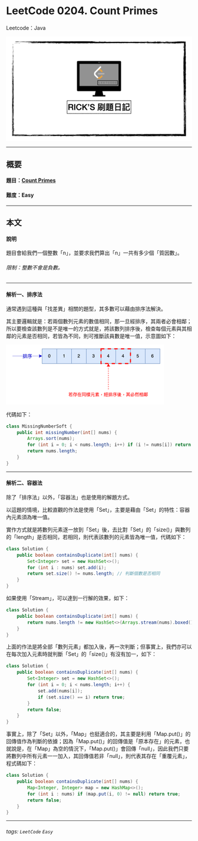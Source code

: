 # LeetCode 0204. Count Primes
Leetcode：Java

![](https://github.com/rickbsr/LeetCode/blob/main/pics/leetcode-rick.jpeg?raw=true)

---

## 概要

#### 題目：[Count Primes](https://leetcode.com/problems/count-primes/)

#### 難度：Easy

---

## 本文

#### 說明

題目會給我們一個整數「n」，並要求我們算出「n」一共有多少個「質因數」。

###### 限制：整數不會是負數。

---

#### 解析一、排序法

通常遇到這種與「找差異」相關的題型，其多數可以藉由排序法解決。

其主要邏輯就是：若兩個數列元素的數值相同，那一旦經排序，其兩者必會相鄰；所以要檢查該數列是不是唯一的方式就是，將該數列排序後，檢查每個元素與其相鄰的元素是否相同，若皆為不同，則可推斷該員數是唯一值，示意圖如下：

![](https://github.com/rickbsr/LeetCode/blob/main/pics/0217_contains_duplicate_sort.png?raw=true)

代碼如下：

```java
class MissingNumberSoft {
    public int missingNumber(int[] nums) {
        Arrays.sort(nums);
        for (int i = 0; i < nums.length; i++) if (i != nums[i]) return i;
        return nums.length;
    }
}
```

---

#### 解析二、容器法

除了「排序法」以外，「容器法」也是使用的解題方式。

以這題的情境，比較直觀的作法是使用「Set」，主要是藉由「Set」的特性：容器內元素須為唯一值。

實作方式就是將數列元素逐一放到「Set」後，去比對「Set」的「size()」與數列的「length」是否相同，若相同，則代表該數列的元素皆為唯一值，代碼如下：

```java
class Solution {
    public boolean containsDuplicate(int[] nums) {
        Set<Integer> set = new HashSet<>();
        for (int i : nums) set.add(i);
        return set.size() != nums.length; // 判斷個數是否相同
    }
}
```

如果使用「Stream」，可以達到一行解的效果，如下：

```java
class Solution {
    public boolean containsDuplicate(int[] nums) {
        return nums.length != new HashSet<>(Arrays.stream(nums).boxed().collect(Collectors.toList())).size();
    }
}
```

上面的作法是將全部「數列元素」都加入後，再一次判斷；但事實上，我們亦可以在每次加入元素時就判斷「Set」的「size()」有沒有加一，如下：

```java
class Solution {
    public boolean containsDuplicate(int[] nums) {
        Set<Integer> set = new HashSet<>();
        for (int i = 0; i < nums.length; i++) {
            set.add(nums[i]);
            if (set.size() == i) return true;
        }
        return false;
    }
}
```

事實上，除了「Set」以外，「Map」也挺適合的，其主要是利用「Map.put()」的回傳值作為判斷的依據；因為「Map.put()」的回傳值是「原本存在」的元素，也就說是，在「Map」為空的情況下，「Map.put()」會回傳「null」，因此我們只要將數列中所有元素一一加入，其回傳值若非「null」，則代表其存在「重覆元素」，程式碼如下：

```java
class Solution {
    public boolean containsDuplicate(int[] nums) {
        Map<Integer, Integer> map = new HashMap<>();
        for (int i : nums) if (map.put(i, 0) != null) return true;
        return false;
    }
}
```

---

###### tags: `LeetCode` `Easy`